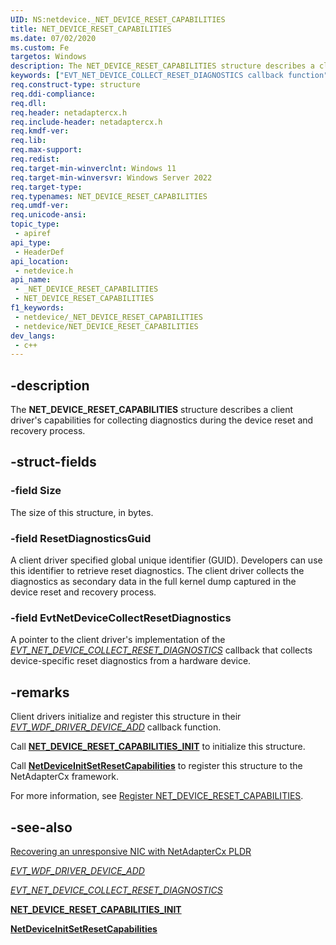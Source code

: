 ```yaml
---
UID: NS:netdevice._NET_DEVICE_RESET_CAPABILITIES
title: NET_DEVICE_RESET_CAPABILITIES
ms.date: 07/02/2020
ms.custom: Fe
targetos: Windows
description: The NET_DEVICE_RESET_CAPABILITIES structure describes a client driver's capabilities for collecting diagnostics during the device reset and recovery process.
keywords: ["EVT_NET_DEVICE_COLLECT_RESET_DIAGNOSTICS callback function"]
req.construct-type: structure
req.ddi-compliance:
req.dll:
req.header: netadaptercx.h
req.include-header: netadaptercx.h
req.kmdf-ver:
req.lib:
req.max-support:
req.redist:
req.target-min-winverclnt: Windows 11
req.target-min-winversvr: Windows Server 2022
req.target-type:
req.typenames: NET_DEVICE_RESET_CAPABILITIES
req.umdf-ver:
req.unicode-ansi:
topic_type:
 - apiref
api_type:
 - HeaderDef
api_location:
 - netdevice.h
api_name:
 - _NET_DEVICE_RESET_CAPABILITIES
 - NET_DEVICE_RESET_CAPABILITIES
f1_keywords:
 - netdevice/_NET_DEVICE_RESET_CAPABILITIES
 - netdevice/NET_DEVICE_RESET_CAPABILITIES
dev_langs:
 - c++
---
```


## -description

The **NET_DEVICE_RESET_CAPABILITIES** structure describes a client driver's capabilities for collecting diagnostics during the device reset and recovery process.

## -struct-fields

### -field Size

The size of this structure, in bytes.

### -field ResetDiagnosticsGuid

A client driver specified global unique identifier (GUID). Developers can use this identifier to retrieve reset diagnostics. The client driver collects the diagnostics as secondary data in the full kernel dump captured in the device reset and recovery process.

### -field EvtNetDeviceCollectResetDiagnostics

A pointer to the client driver's implementation of the [*EVT_NET_DEVICE_COLLECT_RESET_DIAGNOSTICS*](nc-netdevice-evt_net_device_collect_reset_diagnostics.md) callback that collects device-specific reset diagnostics from a hardware device.

## -remarks

Client drivers initialize and register this structure in their [*EVT_WDF_DRIVER_DEVICE_ADD*](../wdfdriver/nc-wdfdriver-evt_wdf_driver_device_add.md) callback function.

Call [**NET_DEVICE_RESET_CAPABILITIES_INIT**](nf-netdevice-net_device_reset_capabilities_init.md) to initialize this structure.

Call [**NetDeviceInitSetResetCapabilities**](nf-netdevice-netdeviceinitsetresetcapabilities.md) to register this structure to the NetAdapterCx framework.

For more information, see [Register NET_DEVICE_RESET_CAPABILITIES](/windows-hardware/drivers/netcx/platform-level-device-reset/#register-NET_DEVICE_RESET_CAPABILITIES).

## -see-also

[Recovering an unresponsive NIC with NetAdapterCx PLDR](/windows-hardware/drivers/netcx/platform-level-device-reset/)

[*EVT_WDF_DRIVER_DEVICE_ADD*](../wdfdriver/nc-wdfdriver-evt_wdf_driver_device_add.md)

[*EVT_NET_DEVICE_COLLECT_RESET_DIAGNOSTICS*](nc-netdevice-evt_net_device_collect_reset_diagnostics.md)

[**NET_DEVICE_RESET_CAPABILITIES_INIT**](nf-netdevice-net_device_reset_capabilities_init.md)

[**NetDeviceInitSetResetCapabilities**](nf-netdevice-netdeviceinitsetresetcapabilities.md)
